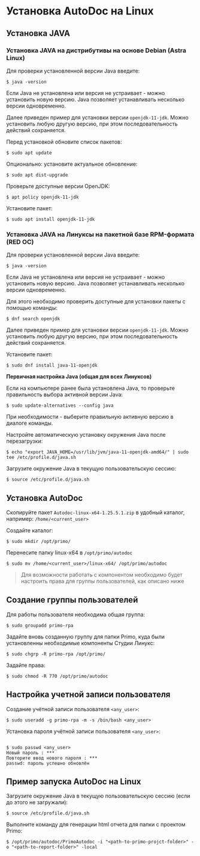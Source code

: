 # Установка AutoDoc на Linux

## Установка JAVA

### Установка JAVA на дистрибутивы на основе Debian (Astra Linux)

Для проверки установленной версии Java введите:
```
$ java -version
```
Если Java не установлена или версия не устраивает - можно установить новую версию. Java позволяет устанавливать несколько версии одновременно.

Далее приведен пример для установки версии `openjdk-11-jdk`. Можно установить любую другую версию, при этом последовательность действий сохраняется.

Перед установкой обновите список пакетов:

```
$ sudo apt update
```

Опционально: установите актуальное обновление:

```
$ sudo apt dist-upgrade
```

Проверьте доступные версии OpenJDK:

```
$ apt policy openjdk-11-jdk
```
Установите пакет:

```
$ sudo apt install openjdk-11-jdk
```

### Установка JAVA на Линуксы на пакетной базе RPM-формата (RED OC)

Для проверки установленной версии Java введите:
```
$ java -version
```
Если Java не установлена или версия не устраивает - можно установить новую версию. Java позволяет устанавливать несколько версии одновременно.

Для этого необходимо проверить доступные для установки пакеты с помощью команды:

```
$ dnf search openjdk
```
Далее приведен пример для установки версии `openjdk-11-jdk`. Можно установить любую другую версию, при этом последовательность действий сохраняется.

Установите пакет:
```
$ sudo dnf install java-11-openjdk
```

**Первичная настройка Java (общая для всех Линуксов)**

Если на компьютере ранее была установлена Java, то проверьте правильность выбора активной версии Java:

```
$ sudo update-alternatives --config java
```

При необходимости - выберите правильную активную версию в диалоге команды.

Настройте автоматическую установку окружения Java после перезагрузки:

```
$ echo "export JAVA_HOME=/usr/lib/jvm/java-11-openjdk-amd64/" | sudo tee /etc/profile.d/java.sh
```

Загрузите окружение Java в текущую пользовательскую сессию:

```
$ source /etc/profile.d/java.sh
```
## Установка AutoDoc


Скопируйте пакет ` Autodoc-linux-x64-1.25.5.1.zip ` в удобный каталог, например: `/home/<current_user>`

Создайте каталог:

```
$ sudo mkdir /opt/primo/
```

Перенесите папку linux-x64 в `/opt/primo/autodoc`

```
$ sudo mv /home/<current_user>/linux-x64/ /opt/primo/autodoc
```
> Для возможности работать с компонентом необходимо будет настроить права для группы пользователей, как описано ниже

## Создание группы пользователей

Для работы пользователя необходима общая группа:

```
$ sudo groupadd primo-rpa
```

Задайте вновь созданную группу для папки Primo, куда были установленны необходимые компоненты Студии Линукс:

```
$ sudo chgrp -R primo-rpa /opt/primo/
```

Задайте права:

```
$ sudo chmod -R 770 /opt/primo/autodoc
```

## Настройка учетной записи пользователя

Создание учётной записи пользователя `<any_user>`:

```
$ sudo useradd -g primo-rpa -m -s /bin/bash <any_user>
```

Установка пароля учётной записи пользователя `<any_user>`:

```

$ sudo passwd <any_user>
Новый пароль : ***
Повторите ввод нового пароля : ***
passwd: пароль успешно обновлён
```

## Пример запуска AutoDoc на Linux

Загрузите окружение Java в текущую пользовательскую сессию (если до этого не загружали):

```
$ source /etc/profile.d/java.sh
```

Выполните команду для генерации html отчета для папки с проектом Primo:

```
$ /opt/primo/autodoc/PrimoAutodoc -i "<path-to-primo-projct-folder>" -o "<path-to-report-folder>" -local
```
